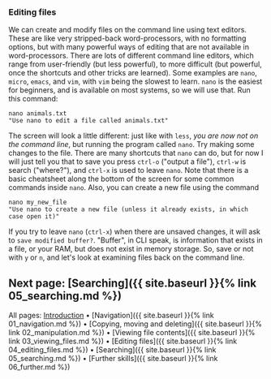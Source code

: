 ### Editing files

We can create and modify files on the command line using text editors. These are like very stripped-back word-processors, with no formatting options, but with many powerful ways of editing that are not available in word-processors. There are lots of different command line editors, which range from user-friendly (but less powerful), to more difficult (but powerful, once the shortcuts and other tricks are learned). Some examples are `nano`, `micro`, `emacs`, and `vim`, with `vim` being the slowest to learn. `nano` is the easiest for beginners, and is available on most systems, so we will use that. Run this command:

```
nano animals.txt
"Use nano to edit a file called animals.txt"
```

The screen will look a little different: just like with `less`, *you are now not on the command line*, but running the program called `nano`. Try making some changes to the file. There are many shortcuts that `nano` can do, but for now I will just tell you that to save you press `ctrl-o` ("output a file"), `ctrl-w` is search ("where?"), and `ctrl-x` is used to leave `nano`. Note that there is a basic cheatsheet along the bottom of the screen for some common commands inside `nano`. Also, you can create a new file using the command

```
nano my_new_file
"Use nano to create a new file (unless it already exists, in which case open it)"
```

If you try to leave `nano` (`ctrl-x`) when there are unsaved changes, it will ask to `save modified buffer?`. "Buffer", in CLI speak, is information that exists in a file, or your RAM, but does not exist in memory storage. So, save or not with `y` or `n`, and let's look at examining files back on the command line.

## Next page: [Searching]({{ site.baseurl }}{% link 05_searching.md %})

All pages: [Introduction](https://altanner.github.io/intro_to_CLI) • [Navigation]({{ site.baseurl }}{% link 01_navigation.md %}) • [Copying, moving and deleting]({{ site.baseurl }}{% link 02_manipulation.md %}) • [Viewing file contents]({{ site.baseurl }}{% link 03_viewing_files.md %}) • [Editing files]({{ site.baseurl }}{% link 04_editing_files.md %}) • [Searching]({{ site.baseurl }}{% link 05_searching.md %}) • [Further skills]({{ site.baseurl }}{% link 06_further.md %})
